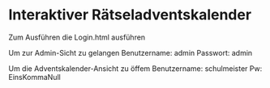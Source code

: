 # Interaktiver Rätseladventskalender
Zum Ausführen die Login.html ausführen 

Um zur Admin-Sicht zu gelangen
Benutzername: admin 
Passwort: admin

Um die Adventskalender-Ansicht zu öffem 
Benutzername: schulmeister
Pw: EinsKommaNull
